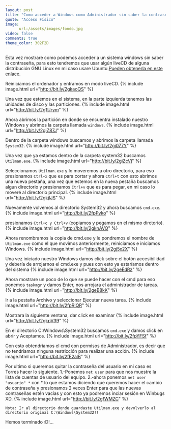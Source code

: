 ```yaml
---
layout: post
title: "Como acceder a Windows como Administrador sin saber la contraseña"
quote: "Acceso Físico"
image:
      url:/assets/images/fondo.jpg
video: false
comments: true
theme_color: 302F2D
---
```


Esta vez mostrare como podemos acceder a un sistema windows sin saber la contraseña, para esto tendremos que usar algún liveCD de alguna 
distribución GNU Linux en mi caso usare Ubuntu.[Pueden obtenerla en este enlace](http://releases.ubuntu.com).

Reiniciamos el ordenador y entramos en modo liveCD.
{% include image.html url="http://bit.ly/2gkaoQS" %}

Una vez que estemos en el sistema, en la parte izquierda tenemos las unidades de disco y las particiones.
{% include image.html url="http://bit.ly/2g1Urym" %}

Ahora abrimos la partición en donde se encuentra instalado nuestro Windows y abrimos la carpeta llamada `windows`.
{% include image.html url="http://bit.ly/2giZ87J" %}

Dentro de la carpeta windows buscamos y abrimos la carpeta llamada `System32`.
{% include image.html url="http://bit.ly/2gj077Y" %}

Una vez que ya estamos dentro de la carpeta system32 buscamos `Utilman.exe`. 
{% include image.html url="http://bit.ly/2giZcVj" %}

Seleccionamos `Utilman.exe` y lo moveremos a otro directorio, para eso presionamos `Ctrl+x` que es para cortar y ahora `Ctrl+t` 
con esto abrimos una nueva pestaña, una vez que estemos en la nueva pestaña buscamos algun directorio y presionamos `Ctrl+v` 
que es para pegar, en mi caso lo moveré al directorio principal.
{% include image.html url="http://bit.ly/2gkjlJS" %}

Nuevamente volvemos al directorio System32 y ahora buscamos `cmd.exe`. 
{% include image.html url="http://bit.ly/2fpPyko" %}

presionamos `Ctrl+c y Ctrl+v` (copiamos y pegamos en el mismo dirctorio).
{% include image.html url="http://bit.ly/2gknAVQ" %}

Ahora renombramos la copia de cmd.exe y le pondremos el nombre de `Utilman.exe` como el que movimos anteriormente, reiniciamos e iniciamos Windows.
{% include image.html url="http://bit.ly/2gj5x2X" %}

Una vez iniciado nuestro Windows damos click sobre el botón accesibilidad y debería de arrojarnos el cmd.exe y pues con esto ya estaríamos dentro del sistema
{% include image.html url="http://bit.ly/2geEdRz" %}

Ahora mostrare un poco de lo que se puede hacer con el cmd para eso ponemos `taskmgr` y damos Enter, nos arrojara el administrador de tareas.
{% include image.html url="http://bit.ly/2geB8kK" %}

Ir a la pestaña Archivo y seleccionar Ejecutar nueva tarea.
{% include image.html url="http://bit.ly/2fpRIQR" %}

Mostrara la siguiente ventana, dar click en examinar
{% include image.html url="http://bit.ly/2gkpV39" %}

En el directorio C:\Windows\System32 buscamos `cmd.exe` y damos click en abrir y Aceptamos.
{% include image.html url="http://bit.ly/2fpYFSf" %}

Con esto obtendríamos el cmd con permisos de Administrador, es decir que no tendríamos ninguna restricción para realizar una acción.
{% include image.html url="http://bit.ly/2fE2alB" %}

Por ultimo si queremos quitar la contraseña del usuario en mi caso es Torres hacer lo siguiente.
1.-Ponemos `net user` para que nos muestre la lista de cuentas de usuario del equipo.
2.-ahora ponemos `net user "usuario" *` con * lo que estamos diciendo que queremos hacer el cambio de contraseña y presionamos 2 veces Enter 
para que las nuevas contraseñas estén vacías y con esto ya podremos inciar sesión en Winbugs XD.
{% include image.html url="http://bit.ly/2gfWMZC" %}

```
Nota: Ir al directorio donde guardaste Utilman.exe y devolverlo al directorio original C:\Windows\System32!!
```

Hemos terminado :D!...
